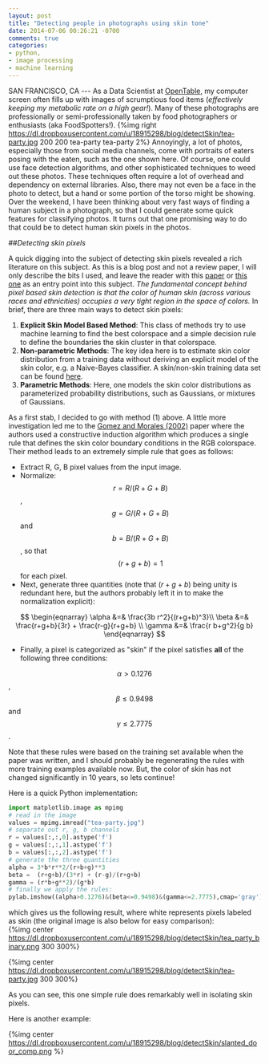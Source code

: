 ```yaml
---
layout: post
title: "Detecting people in photographs using skin tone"
date: 2014-07-06 00:26:21 -0700
comments: true
categories: 
- python,
- image processing
- machine learning
---
```


 SAN FRANCISCO, CA --- As a Data Scientist at [OpenTable](http://opentable.com), my computer screen often fills up with images of scrumptious food items (_effectively keeping my metabolic rate on  a high gear!_). Many of these photographs are professionally or semi-professionally taken by food photographers or enthusiasts (aka FoodSpotters!).  {%img right https://dl.dropboxusercontent.com/u/18915298/blog/detectSkin/tea-party.jpg  200 200 tea-party tea-party 2%} Annoyingly, a lot of photos, especially those from social media channels,  come with portraits of eaters posing with the eaten, such as the one shown here.   Of course, one could use face detection algorithms, and other sophisticated techniques to weed out these photos. These techniques often require a lot of overhead and dependency on external libraries. Also, there may not even be a face in the photo to detect, but a hand or some portion of the torso might be showing. Over the weekend, I have been thinking about very fast ways of finding a human subject in a photograph, so that I could generate some quick features for classifying photos. It turns out that one promising way to do that could be to detect human skin pixels in the photos. 
 
##_Detecting skin pixels_

A quick digging into the subject of detecting skin pixels revealed a rich literature on this subject. As this is a blog post and not a review paper, I will only describe the bits I used, and leave the reader with this [paper](http://academic.aua.am/Skhachat/Public/Papers%20on%20Face%20Detection/Survey%20on%20Skin%20Color%20Techniques.pdf) or [this one](http://pdf.aminer.org/000/367/151/image_chromatic_adaptation_using_anns_for_skin_color_adaptation.pdf) as an entry point into this subject. _The fundamental concept behind pixel based skin detection is that the color of human skin (across various races and ethnicities) occupies a very tight region in the space of colors._  In brief, there are three main ways to detect skin pixels: 
  <!--more--> 
  
1.  **Explicit Skin Model Based Method**:  This class of methods try to use machine learning to find the best colorspace and a simple decision rule to define the boundaries the skin cluster in that colorspace. 
2. __Non-parametric Methods__:  The key idea here is to estimate skin color distribution from a training data without deriving an explicit model of the skin color, e.g. a Naive-Bayes classifier. A skin/non-skin training data set can be found [here](https://archive.ics.uci.edu/ml/datasets/Skin+Segmentation).
3.  __Parametric Methods__:  Here, one models the skin color distributions as parameterized probability distributions, such as Gaussians, or mixtures of Gaussians.

As a first stab, I decided to go with method (1) above. A little more investigation led me to the  [Gomez and Morales (2002)](http://www.cse.unsw.edu.au/~tatjana/ICMLWS02/MLCV/Morales.pdf) paper where the authors used a constructive induction algorithm which produces a single rule that defines the skin color boundary conditions in the RGB colorspace. Their method leads to an  extremely simple rule that goes as follows: 

* Extract R, G, B pixel values from the input image. 
* Normalize:  $$r=R/(R+G+B)$$,   $$g=G/(R+G+B)$$ and $$b=B/(R+G+B)$$, so that $$(r+g+b) = 1$$ for each pixel.
* Next, generate three quantities (note that $(r+g+b)$ being unity is redundant here, but the authors probably left it in to make the normalization explicit): 

$$  
\begin{eqnarray}
	\alpha &=& \frac{3b r^2}{(r+g+b)^3}\\
	\beta &=& \frac{r+g+b}{3r} + \frac{r-g}{r+g+b}	\\
	\gamma &=& \frac{r b+g^2}{g b}
\end{eqnarray}
$$

* Finally, a pixel is categorized as "skin" if the pixel satisfies **all** of the following three conditions: 

$$ \alpha>0.1276$$, $$\beta \le 0.9498$$ and  $$\gamma \le 2.7775 $$.

Note that these rules were based on the training set available when the paper was written, and I should probably be regenerating the rules with more training examples available now. But, the color of skin has not changed significantly in 10 years, so lets continue! 

Here is a quick Python implementation:

```python
import matplotlib.image as mpimg
# read in the image
values = mpimg.imread("tea-party.jpg")
# separate out r, g, b channels
r = values[:,:,0].astype('f')
g = values[:,:,1].astype('f')
b = values[:,:,2].astype('f')
# generate the three quantities 
alpha = 3*b*r**2/(r+b+g)**3
beta =  (r+g+b)/(3*r) + (r-g)/(r+g+b)
gamma = (r*b+g**2)/(g*b)
# finally we apply the rules:
pylab.imshow((alpha>0.1276)&(beta<=0.9498)&(gamma<=2.7775),cmap='gray')
```
which gives us the following result, where white represents pixels labeled as skin (the original image is also below for easy comparison):  
{%img center  https://dl.dropboxusercontent.com/u/18915298/blog/detectSkin/tea_party_binary.png 300 300%}
	
{%img center https://dl.dropboxusercontent.com/u/18915298/blog/detectSkin/tea-party.jpg 300 300%}

As  you can see, this one simple rule does remarkably well in isolating skin pixels. 

Here is another example:

{%img center https://dl.dropboxusercontent.com/u/18915298/blog/detectSkin/slanted_door_comp.png %}
